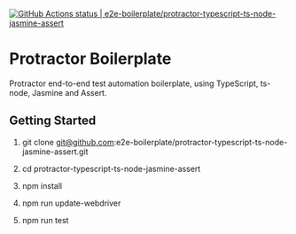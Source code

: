 [![GitHub Actions status | e2e-boilerplate/protractor-typescript-ts-node-jasmine-assert](https://github.com/e2e-boilerplate/protractor-typescript-ts-node-jasmine-assert/workflows/protractor-typescript-ts-node-jasmine-assert/badge.svg)](https://github.com/e2e-boilerplate/protractor-typescript-ts-node-jasmine-assert/actions?workflow=protractor-typescript-ts-node-jasmine-assert)
    
# Protractor Boilerplate
    
Protractor end-to-end test automation boilerplate, using TypeScript, ts-node, Jasmine and Assert.
    
## Getting Started
    
1. git clone git@github.com:e2e-boilerplate/protractor-typescript-ts-node-jasmine-assert.git
    
2. cd protractor-typescript-ts-node-jasmine-assert
    
3. npm install
    
4. npm run update-webdriver
    
5. npm run test